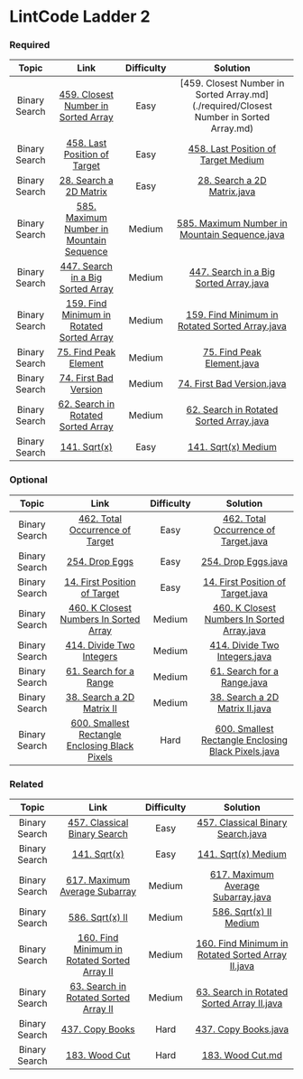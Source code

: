 # LintCode Ladder 2

### Required
|         Topic         |                                                 Link                                                | Difficulty |                                                                                                 Solution                                                                                                 |
|:---------------------:|:--------------------------------------------------------------------------------------------------------:|:------:|:--------------------------------------------------------------------------------------------------------------------------------------------------------------------------------------------------------:|
| Binary Search | [459. Closest Number in Sorted Array](http://www.lintcode.com/en/problem/closest-number-in-sorted-array/) |  Easy   | [459. Closest Number in Sorted Array.md](./required/Closest Number in Sorted Array.md)           |
| Binary Search | [458. Last Position of Target](http://www.lintcode.com/en/problem/last-position-of-target/) | Easy | [458. Last Position of Target Medium](./required/LastPositionOfTarget.md) | 
| Binary Search | [28. Search a 2D Matrix](http://www.lintcode.com/problem/search-a-2d-matrix) |Easy   | [28. Search a 2D Matrix.java](https://github.com/chendddong/LintCode/blob/master/JiuZhang%20Algorithm%20Ladder/2%20-%20Binary%20Search/Reqiured/28.%20Search%20a%202D%20Matrix.java)           |
| Binary Search | [585. Maximum Number in Mountain Sequence](http://www.lintcode.com/problem/maximum-number-in-mountain-sequence)|Medium   | [585. Maximum Number in Mountain Sequence.java](https://github.com/chendddong/LintCode/blob/master/JiuZhang%20Algorithm%20Ladder/2%20-%20Binary%20Search/Reqiured/585.%20Maximum%20Number%20in%20Mountain%20Sequence.java)           |
| Binary Search | [447. Search in a Big Sorted Array](http://www.lintcode.com/problem/search-in-a-big-sorted-array)    |   Medium   | [447. Search in a Big Sorted Array.java](https://github.com/chendddong/LintCode/blob/master/JiuZhang%20Algorithm%20Ladder/2%20-%20Binary%20Search/Reqiured/447.%20Search%20in%20a%20Big%20Sorted%20Array.java)|
| Binary Search | [159. Find Minimum in Rotated Sorted Array](http://www.lintcode.com/en/problem/find-minimum-in-rotated-sorted-array/)                           |   Medium   | [159. Find Minimum in Rotated Sorted Array.java](https://github.com/chendddong/LintCode/blob/master/JiuZhang%20Algorithm%20Ladder/2%20-%20Binary%20Search/Reqiured/159.%20Find%20Minimum%20in%20Rotated%20Sorted%20Array.java)           |
| Binary Search | [75. Find Peak Element](http://www.lintcode.com/problem/find-peak-element)| Medium   | [75. Find Peak Element.java](https://github.com/chendddong/LintCode/blob/master/JiuZhang%20Algorithm%20Ladder/2%20-%20Binary%20Search/Reqiured/75.%20Find%20Peak%20Element.java)           |
| Binary Search | [74. First Bad Version](http://www.lintcode.com/problem/first-bad-version)| Medium   | [74. First Bad Version.java](https://github.com/chendddong/LintCode/blob/master/JiuZhang%20Algorithm%20Ladder/2%20-%20Binary%20Search/Reqiured/74.%20First%20Bad%20Version.java)           |
| Binary Search | [62. Search in Rotated Sorted Array](http://www.lintcode.com/problem/search-in-rotated-sorted-array)| Medium   | [62. Search in Rotated Sorted Array.java](https://github.com/chendddong/LintCode/blob/master/JiuZhang%20Algorithm%20Ladder/2%20-%20Binary%20Search/Reqiured/62.%20Search%20in%20Rotated%20Sorted%20Array.java)           |
| Binary Search | [141. Sqrt(x)](http://www.lintcode.com/problem/sqrtx) |  Easy   | [141. Sqrt(x) Medium](./required/Sqrt(x).md) |


### Optional
|         Topic         |                                                 Link                                                | Difficulty |                                                                                                 Solution                                                                                                 |
|:---------------------:|:--------------------------------------------------------------------------------------------------------:|:------:|:--------------------------------------------------------------------------------------------------------------------------------------------------------------------------------------------------------:|
| Binary Search | [462. Total Occurrence of Target](http://www.lintcode.com/problem/total-occurrence-of-target) |  Easy   | [462. Total Occurrence of Target.java](https://github.com/chendddong/LintCode/blob/master/JiuZhang%20Algorithm%20Ladder/2%20-%20Binary%20Search/Optional/462.%20Total%20Occurrence%20of%20Target.java) |
| Binary Search | [254. Drop Eggs](http://www.lintcode.com/problem/drop-eggs) | Easy | [254. Drop Eggs.java](https://github.com/chendddong/LintCode/blob/master/JiuZhang%20Algorithm%20Ladder/2%20-%20Binary%20Search/Optional/254.%20Drop%20Eggs%20Easy.java)|
| Binary Search | [14. First Position of Target](http://www.lintcode.com/problem/first-position-of-target) |Easy   | [14. First Position of Target.java](https://github.com/chendddong/LintCode/blob/master/JiuZhang%20Algorithm%20Ladder/2%20-%20Binary%20Search/Optional/14.%20First%20Position%20of%20Target%20Easy.java)|
| Binary Search | [460. K Closest Numbers In Sorted Array](http://www.lintcode.com/problem/k-closest-numbers-in-sorted-array)|Medium   | [460. K Closest Numbers In Sorted Array.java](https://github.com/chendddong/LintCode/blob/master/JiuZhang%20Algorithm%20Ladder/2%20-%20Binary%20Search/Optional/460.%20K%20Closest%20Numbers%20In%20Sorted%20Array.java)           |
| Binary Search | [414. Divide Two Integers](http://www.lintcode.com/problem/divide-two-integers)    |   Medium   | [414. Divide Two Integers.java](https://github.com/chendddong/LintCode/blob/master/JiuZhang%20Algorithm%20Ladder/2%20-%20Binary%20Search/Optional/414.%20Divide%20Two%20Integers.java)|
| Binary Search | [61. Search for a Range](http://www.lintcode.com/problem/search-for-a-range)|   Medium   | [61. Search for a Range.java](https://github.com/chendddong/LintCode/blob/master/JiuZhang%20Algorithm%20Ladder/2%20-%20Binary%20Search/Optional/61.%20Search%20for%20a%20Range.java)|
| Binary Search | [38. Search a 2D Matrix II](http://www.lintcode.com/problem/search-a-2d-matrix-ii)| Medium   | [38. Search a 2D Matrix II.java](https://github.com/chendddong/LintCode/blob/master/JiuZhang%20Algorithm%20Ladder/2%20-%20Binary%20Search/Optional/38.%20Search%20a%202D%20Matrix%20II.java)|
| Binary Search | [600. Smallest Rectangle Enclosing Black Pixels](http://www.lintcode.com/problem/smallest-rectangle-enclosing-black-pixels)|Hard   | [600. Smallest Rectangle Enclosing Black Pixels.java](https://github.com/chendddong/LintCode/blob/master/JiuZhang%20Algorithm%20Ladder/2%20-%20Binary%20Search/Reqiured/600.%20Smallest%20Rectangle%20Enclosing%20Black%20Pixels%20Hard.java)           |


### Related
|         Topic         |                                                 Link                                                | Difficulty |                                                                                                 Solution                                                                                                 |
|:---------------------:|:--------------------------------------------------------------------------------------------------------:|:------:|:--------------------------------------------------------------------------------------------------------------------------------------------------------------------------------------------------------:|
| Binary Search | [457. Classical Binary Search](http://www.lintcode.com/problem/classical-binary-search) |  Easy   | [457. Classical Binary Search.java](https://github.com/chendddong/LintCode/blob/master/JiuZhang%20Algorithm%20Ladder/2%20-%20Binary%20Search/Related/457.%20Classical%20Binary%20Search.java) |
| Binary Search | [141. Sqrt(x)](http://www.lintcode.com/problem/sqrtx) |  Easy   | [141. Sqrt(x) Medium](./required/Sqrt(x).md) |
| Binary Search | [617. Maximum Average Subarray](http://www.lintcode.com/problem/maximum-average-subarray) | Medium | [617. Maximum Average Subarray.java](https://github.com/chendddong/LintCode/blob/master/JiuZhang%20Algorithm%20Ladder/2%20-%20Binary%20Search/Related/617.%20Maximum%20Average%20Subarray%20Medium.java) |
| Binary Search | [586. Sqrt(x) II](http://www.lintcode.com/problem/sqrtx-ii) |  Medium   | [586. Sqrt(x) II Medium](./required/Sqrt(x).md) |
| Binary Search | [160. Find Minimum in Rotated Sorted Array II](http://www.lintcode.com/problem/find-minimum-in-rotated-sorted-array-ii) |  Medium   | [160. Find Minimum in Rotated Sorted Array II.java](https://github.com/chendddong/LintCode/blob/master/JiuZhang%20Algorithm%20Ladder/2%20-%20Binary%20Search/Related/160.%20Find%20Minimum%20in%20Rotated%20Sorted%20Array%20II.java) |
| Binary Search | [63. Search in Rotated Sorted Array II](http://www.lintcode.com/problem/search-in-rotated-sorted-array-ii) |  Medium   | [63. Search in Rotated Sorted Array II.java](https://github.com/chendddong/LintCode/blob/master/JiuZhang%20Algorithm%20Ladder/2%20-%20Binary%20Search/Related/63.%20Search%20in%20Rotated%20Sorted%20Array%20II.java) |
| Binary Search | [437. Copy Books](http://www.lintcode.com/problem/copy-books)|  Hard   | [437. Copy Books.java](https://github.com/chendddong/LintCode/blob/master/JiuZhang%20Algorithm%20Ladder/2%20-%20Binary%20Search/Related/437.%20Copy%20Books.java) |
| Binary Search | [183. Wood Cut](http://www.lintcode.com/problem/wood-cut)|  Hard   | [183. Wood Cut.md](./WoodCut.md) |

